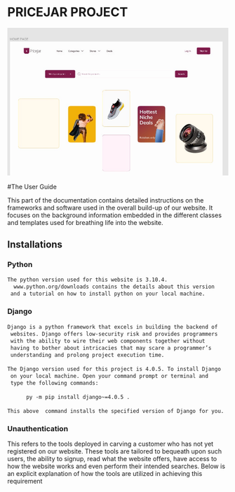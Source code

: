 # PRICEJAR PROJECT
![Home page](homepage.JPG)

#The User Guide 

This part of the documentation contains detailed instructions on the frameworks and software used in the overall build-up of our website. It focuses on the background information embedded in the different classes and templates used for breathing life into the website.

## Installations 

###  Python
	The python version used for this website is 3.10.4.
	  www.python.org/downloads contains the details about this version
	 and a tutorial on how to install python on your local machine.

### Django
	Django is a python framework that excels in building the backend of
	 websites. Django offers low-security risk and provides programmers
	 with the ability to wire their web components together without
	 having to bother about intricacies that may scare a programmer’s
	 understanding and prolong project execution time.

	The Django version used for this project is 4.0.5. To install Django
	 on your local machine. Open your command prompt or terminal and
	 type the following commands:
	
		  py -m pip install django~=4.0.5 . 

	This above  command installs the specified version of Django for you.

### Unauthentication

 This refers to the tools deployed in carving a customer who has not yet registered on our website. These tools are tailored to bequeath upon such users, the ability to signup, read what the website offers, have access to how the website works and even perform their intended searches. Below is an explicit explanation of how the tools are utilized in achieving this requirement

